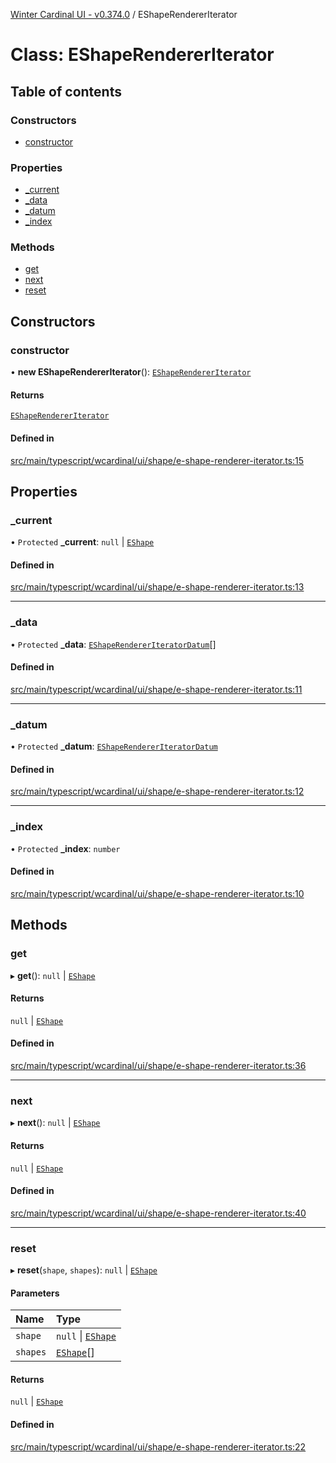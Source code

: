 [Winter Cardinal UI - v0.374.0](../index.md) / EShapeRendererIterator

# Class: EShapeRendererIterator

## Table of contents

### Constructors

- [constructor](EShapeRendererIterator.md#constructor)

### Properties

- [\_current](EShapeRendererIterator.md#_current)
- [\_data](EShapeRendererIterator.md#_data)
- [\_datum](EShapeRendererIterator.md#_datum)
- [\_index](EShapeRendererIterator.md#_index)

### Methods

- [get](EShapeRendererIterator.md#get)
- [next](EShapeRendererIterator.md#next)
- [reset](EShapeRendererIterator.md#reset)

## Constructors

### constructor

• **new EShapeRendererIterator**(): [`EShapeRendererIterator`](EShapeRendererIterator.md)

#### Returns

[`EShapeRendererIterator`](EShapeRendererIterator.md)

#### Defined in

[src/main/typescript/wcardinal/ui/shape/e-shape-renderer-iterator.ts:15](https://github.com/winter-cardinal/winter-cardinal-ui/blob/v0.310.1/src/main/typescript/wcardinal/ui/shape/e-shape-renderer-iterator.ts#L15)

## Properties

### \_current

• `Protected` **\_current**: ``null`` \| [`EShape`](../interfaces/EShape.md)

#### Defined in

[src/main/typescript/wcardinal/ui/shape/e-shape-renderer-iterator.ts:13](https://github.com/winter-cardinal/winter-cardinal-ui/blob/v0.310.1/src/main/typescript/wcardinal/ui/shape/e-shape-renderer-iterator.ts#L13)

___

### \_data

• `Protected` **\_data**: [`EShapeRendererIteratorDatum`](EShapeRendererIteratorDatum.md)[]

#### Defined in

[src/main/typescript/wcardinal/ui/shape/e-shape-renderer-iterator.ts:11](https://github.com/winter-cardinal/winter-cardinal-ui/blob/v0.310.1/src/main/typescript/wcardinal/ui/shape/e-shape-renderer-iterator.ts#L11)

___

### \_datum

• `Protected` **\_datum**: [`EShapeRendererIteratorDatum`](EShapeRendererIteratorDatum.md)

#### Defined in

[src/main/typescript/wcardinal/ui/shape/e-shape-renderer-iterator.ts:12](https://github.com/winter-cardinal/winter-cardinal-ui/blob/v0.310.1/src/main/typescript/wcardinal/ui/shape/e-shape-renderer-iterator.ts#L12)

___

### \_index

• `Protected` **\_index**: `number`

#### Defined in

[src/main/typescript/wcardinal/ui/shape/e-shape-renderer-iterator.ts:10](https://github.com/winter-cardinal/winter-cardinal-ui/blob/v0.310.1/src/main/typescript/wcardinal/ui/shape/e-shape-renderer-iterator.ts#L10)

## Methods

### get

▸ **get**(): ``null`` \| [`EShape`](../interfaces/EShape.md)

#### Returns

``null`` \| [`EShape`](../interfaces/EShape.md)

#### Defined in

[src/main/typescript/wcardinal/ui/shape/e-shape-renderer-iterator.ts:36](https://github.com/winter-cardinal/winter-cardinal-ui/blob/v0.310.1/src/main/typescript/wcardinal/ui/shape/e-shape-renderer-iterator.ts#L36)

___

### next

▸ **next**(): ``null`` \| [`EShape`](../interfaces/EShape.md)

#### Returns

``null`` \| [`EShape`](../interfaces/EShape.md)

#### Defined in

[src/main/typescript/wcardinal/ui/shape/e-shape-renderer-iterator.ts:40](https://github.com/winter-cardinal/winter-cardinal-ui/blob/v0.310.1/src/main/typescript/wcardinal/ui/shape/e-shape-renderer-iterator.ts#L40)

___

### reset

▸ **reset**(`shape`, `shapes`): ``null`` \| [`EShape`](../interfaces/EShape.md)

#### Parameters

| Name | Type |
| :------ | :------ |
| `shape` | ``null`` \| [`EShape`](../interfaces/EShape.md) |
| `shapes` | [`EShape`](../interfaces/EShape.md)[] |

#### Returns

``null`` \| [`EShape`](../interfaces/EShape.md)

#### Defined in

[src/main/typescript/wcardinal/ui/shape/e-shape-renderer-iterator.ts:22](https://github.com/winter-cardinal/winter-cardinal-ui/blob/v0.310.1/src/main/typescript/wcardinal/ui/shape/e-shape-renderer-iterator.ts#L22)
